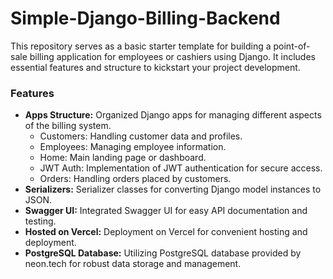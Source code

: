# **Simple-Django-Billing-Backend**

This repository serves as a basic starter template for building a point-of-sale billing application for employees or cashiers using Django. It includes essential features and structure to kickstart your project development.

### **Features**

- **Apps Structure:** Organized Django apps for managing different aspects of the billing system.
   - Customers: Handling customer data and profiles.
   - Employees: Managing employee information.
   - Home: Main landing page or dashboard.
   - JWT Auth: Implementation of JWT authentication for secure access.
   - Orders: Handling orders placed by customers.
- **Serializers:** Serializer classes for converting Django model instances to JSON.
- **Swagger UI:** Integrated Swagger UI for easy API documentation and testing.
- **Hosted on Vercel:** Deployment on Vercel for convenient hosting and deployment.
- **PostgreSQL Database:** Utilizing PostgreSQL database provided by neon.tech for robust data storage and management.
